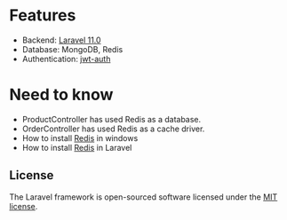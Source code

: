 # Features

- Backend: [Laravel 11.0](https://laravel.com/docs/11.x/installation)
- Database: MongoDB, Redis
- Authentication: [jwt-auth](https://github.com/tymondesigns/jwt-auth)


# Need to know

- ProductController has used Redis as a database.
- OrderController has used Redis as a cache driver.
- How to install [Redis](https://redis.io/docs/latest/operate/oss_and_stack/install/install-redis/install-redis-on-windows/) in windows
- How to install [Redis](https://laravel.com/docs/11.x/redis) in Laravel


## License

The Laravel framework is open-sourced software licensed under the [MIT license](https://opensource.org/licenses/MIT).
